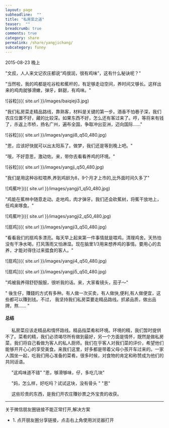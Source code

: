 ```yaml
---
layout: page
subheadline:  ""
title: "私房菜之道" 
teaser:  "" 
breadcrumb: true
comments: true 
category: share 
permalink: /share/yangjichang/
subcategory: funny
---
```


2015-08-23 晚上 <br/>

"文叔，人人来文记农庄都说“鸡很润，很有鸡味”，这有什么秘诀呢？"

"当然啦，我的鸡都是吃谷粒和蕉杆的，有足够走动空间，养时间又够长。这样出来的鸡肉就够滑嫩，弹牙，鲜甜，有鸡味。"

![谷粒]({{ site.url }}/images/baiqieji3.jpg)

"我们私房菜走精品路线，靠熟客，材料是关键的第一步。酒香不怕巷子深，我们农庄位置不好，藏的比较深。如果东西不好，怎么还有客过来了。哼，等将来有钱了，杀返上市桥，扬名广州，遍布全国，争取冲出亚洲，迈向国际......"

![谷粒]({{ site.url }}/images/yangji8_q50_480.jpg)

"恩，应该好快就可以出太阳系了。做梦，我们还是等到晚上吧。"

"哦，不好意思，激动佐。来，带你去看看养鸡的环境。"

![谷粒]({{ site.url }}/images/yangji_q50_480.jpg)

"我们是用这种谷粒喂养,养到鸡龄为8，9个月才上市的,比外面时间久多了"


![鸡蕉叶]({{ site.url }}/images/yangji1_q50_480.jpg)

"鸡能在蕉林中随意走动。走地鸡，肉才弹牙。我们还会砍蕉树，将蕉干放地上，任鸡来啄食。"

![鸡蕉叶]({{ site.url }}/images/yangji2_q50_480.jpg)


![扇鸡]({{ site.url }}/images/yangji3_q50_480.jpg)

"看看我们的扇鸡多漂亮。每天早上起来第一件事情就是喂鸡，清理鸡舍。天热怕没有干净水喝，打风落雨又怕淋湿。现在脑里1/3用来想养鸡的事情。要用心的去养，才能对得住过来揾食的客人。" 

![扇鸡]({{ site.url }}/images/yangji4_q50_480.jpg)


![扇鸡]({{ site.url }}/images/yangji5_q50_480.jpg)

"鸡被我养得舒舒服服，很听我的话。来，大家看镜头，茄子～"

"
後生仔，賺錢的方式有多种。有人做一次买卖，有人做快,便利,有人做便宜，这些都可以賺到钱。不过，
我坚持我们私房菜要走精品路线。抓紧品质，做出品牌，熬......  "

#### 总结
    

<p>
&nbsp;&nbsp;&nbsp;&nbsp;
私房菜应该走精品和情怀路线。精品指菜肴和环境。环境的精，我们暂时提供不了。菜肴的精，我们必须竭尽所有做到最好，另一个方面是情怀，既然是做私房菜，我们将自己看做为客人的私人厨师。我们在乎客人对我们菜的评价，希望他们能够开开心心的享受美食。来我们这里，好多都是带着父母小孩开车过来的。一家人围坐一起，吃我们用心准备的菜肴。很多时候，对食物的肯定和称赞成为他们的共同话语。
</p>

<p>
&nbsp;&nbsp;&nbsp;&nbsp;
    "这鸡味道不错" "恩，够滑够味，仔，多吃几块" 
</p>
<p>
&nbsp;&nbsp;&nbsp;&nbsp;
    "妈，怎么样，好吃吗？试试这块，没有骨头 "    "恩" 
</p>


<p>
&nbsp;&nbsp;&nbsp;&nbsp;
这些珍贵的东西，是我们开农庄賺钞票之外宝贵的收获。
</p>

<hr/>
关于微信朋友圈链接不能正常打开,解决方案

<ul>
<li>
<span>1.<span>
点开朋友圈分享链接，点击右上角使用浏览器打开<br/>
</li>

